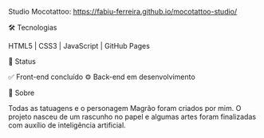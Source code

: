  Studio Mocotattoo: https://fabiu-ferreira.github.io/mocotattoo-studio/

🛠 Tecnologias

HTML5 | CSS3 | JavaScript | GitHub Pages

📌 Status

✅ Front-end concluído
⚙️ Back-end em desenvolvimento

📖 Sobre

Todas as tatuagens e o personagem Magrão foram criados por mim.
O projeto nasceu de um rascunho no papel e algumas artes foram finalizadas com auxílio de inteligência artificial.



